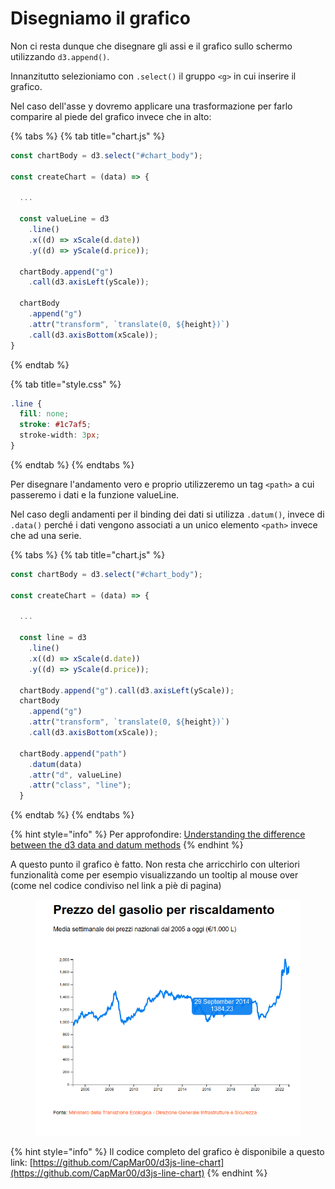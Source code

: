 # Disegniamo il grafico

Non ci resta dunque che disegnare gli assi e il grafico sullo schermo utilizzando `d3.append()`.

Innanzitutto selezioniamo con `.select()` il gruppo `<g>` in cui inserire il grafico.

Nel caso dell'asse y dovremo applicare una trasformazione per farlo comparire al piede del grafico invece che in alto:

{% tabs %}
{% tab title="chart.js" %}
```javascript
const chartBody = d3.select("#chart_body");

const createChart = (data) => {
   
  ...
  
  const valueLine = d3
    .line()
    .x((d) => xScale(d.date))
    .y((d) => yScale(d.price));
    
  chartBody.append("g")
    .call(d3.axisLeft(yScale));
  
  chartBody
    .append("g")
    .attr("transform", `translate(0, ${height})`)
    .call(d3.axisBottom(xScale));
}
```
{% endtab %}

{% tab title="style.css" %}
```css
.line {
  fill: none;
  stroke: #1c7af5;
  stroke-width: 3px;
}
```
{% endtab %}
{% endtabs %}

Per disegnare l'andamento vero e proprio utilizzeremo un tag `<path>` a cui passeremo i dati e la funzione valueLine.&#x20;

Nel caso degli andamenti per il binding dei dati si utilizza `.datum()`, invece di `.data()` perché i dati vengono associati a un unico elemento  `<path>` invece che ad una serie.&#x20;

{% tabs %}
{% tab title="chart.js" %}
```javascript
const chartBody = d3.select("#chart_body");

const createChart = (data) => {
   
  ...
  
  const line = d3
    .line()
    .x((d) => xScale(d.date))
    .y((d) => yScale(d.price));
    
  chartBody.append("g").call(d3.axisLeft(yScale));
  chartBody
    .append("g")
    .attr("transform", `translate(0, ${height})`)
    .call(d3.axisBottom(xScale));

  chartBody.append("path")
    .datum(data)
    .attr("d", valueLine)
    .attr("class", "line");  
  }
```
{% endtab %}
{% endtabs %}

{% hint style="info" %}
Per approfondire: [Understanding the difference between the d3 data and datum methods](https://www.intothevoid.io/data-visualization/understanding-d3-data-vs-datum/)
{% endhint %}

A questo punto il grafico è fatto. Non resta che arricchirlo con ulteriori funzionalità come per esempio visualizzando un tooltip al mouse over (come nel codice condiviso nel link a piè di pagina)&#x20;

<figure><img src="../../.gitbook/assets/grafico-con-tooltip.png" alt=""><figcaption></figcaption></figure>

{% hint style="info" %}
Il codice completo del grafico è disponibile a questo link: [https://github.com/CapMar00/d3js-line-chart](https://github.com/CapMar00/d3js-line-chart)
{% endhint %}


